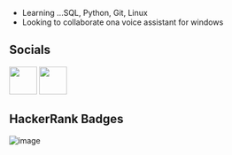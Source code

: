 


+ Learning ...SQL, Python, Git, Linux
+ Looking to collaborate ona  voice assistant for windows 

<!---
bravosickz/bravosickz is a ✨ special ✨ repository because its `README.md` (this file) appears on your GitHub profile.
You can click the Preview link to take a look at your changes.

## Languages
![image](https://user-images.githubusercontent.com/108214552/189466210-30aefd3b-ea97-4210-9376-7c4914d7dd87.png)
![image](https://user-images.githubusercontent.com/108214552/189466218-1c0ee5db-9a00-478b-b591-f15aabcb0579.png)
![image](https://user-images.githubusercontent.com/108214552/189466226-aa048a06-2bef-479a-b5df-c892e5a3d5e8.png)
![image](https://user-images.githubusercontent.com/108214552/189466231-e665e0f7-0992-4c57-9d7f-fb7a888ca584.png)
![image](https://user-images.githubusercontent.com/108214552/189466242-5f309543-5cd6-47b2-bae9-23006242f9b5.png)

--->
## Socials
<a href = "https://hackerrank.com/Oreliuz"><img src = "https://upload.wikimedia.org/wikipedia/commons/thumb/4/40/HackerRank_Icon-1000px.png/900px-HackerRank_Icon-1000px.png" height = "50px" width = auto></a>
<a href = "https://discord.gg/49JKZfABrn"><img src = "https://imgs.search.brave.com/Lz9L40xvAj-ZA0PFIETWaIoM-xUCyzQTlS0M_FvdKJw/rs:fit:894:894:1/g:ce/aHR0cHM6Ly93YWxs/cGFwZXJjYXZlLmNv/bS93cC93cDg3NjE3/MTIuanBn" height = "50px" width = auto></a>
## HackerRank Badges
![image](https://user-images.githubusercontent.com/108214552/187447321-74818289-826a-4f01-9a8c-76f93c3b3268.png)
